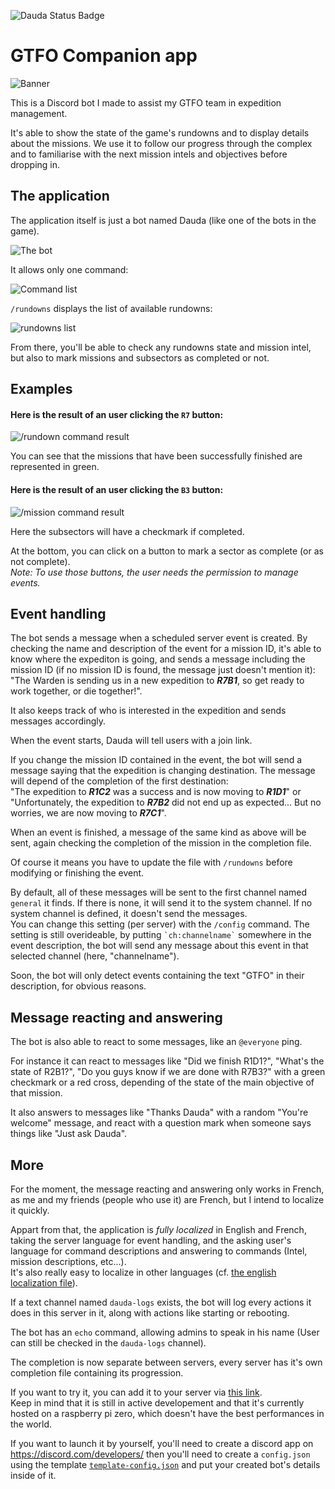 ![Dauda Status Badge](https://img.shields.io/endpoint?url=https%3A%2F%2Fcogilabs.eu%2FGTFOBotState.php)
# GTFO Companion app

![Banner](Images/GTFOBot-Banner-tr.png?raw=true)

This is a Discord bot I made to assist my GTFO team in expedition management.

It's able to show the state of the game's rundowns and to display details about the missions.
We use it to follow our progress through the complex and to familiarise with the next mission intels and objectives before dropping in.

## The application
The application itself is just a bot named Dauda (like one of the bots in the game).

![The bot](Images/dauda.png?raw=true)

It allows only one command:  

![Command list](Images/commands.png?raw=true)

`/rundowns` displays the list of available rundowns:

![rundowns list](Images/rundownsList.png?raw=true)

From there, you'll be able to check any rundowns state and mission intel, but also to mark missions and subsectors as completed or not.

## Examples

#### Here is the result of an user clicking the `R7` button:

![/rundown command result](Images/rundown.png?raw=true)

You can see that the missions that have been successfully finished are represented in green.

#### Here is the result of an user clicking the `B3` button:

![/mission command result](Images/mission.png?raw=true)

Here the subsectors will have a checkmark if completed.

At the bottom, you can click on a button to mark a sector as complete (or as not complete).  
*Note: To use those buttons, the user needs the permission to manage events.*

## Event handling

The bot sends a message when a scheduled server event is created. By checking the name and description of the event for a mission ID, it's able to know where the expediton is going, and sends a message including the mission ID (if no mission ID is found, the message just doesn't mention it):  
"The Warden is sending us in a new expedition to ***R7B1***, so get ready to work together, or die together!".  
  
It also keeps track of who is interested in the expedition and sends messages accordingly.  
  
When the event starts, Dauda will tell users with a join link.  
  
If you change the mission ID contained in the event, the bot will send a message saying that the expedition is changing destination. The message will depend of the completion of the first destination:  
"The expedition to ***R1C2*** was a success and is now moving to ***R1D1***" or "Unfortunately, the expedition to ***R7B2*** did not end up as expected... But no worries, we are now moving to ***R7C1***".  
  
When an event is finished, a message of the same kind as above will be sent, again checking the completion of the mission in the completion file.  
  
Of course it means you have to update the file with `/rundowns` before modifying or finishing the event.  
  
By default, all of these messages will be sent to the first channel named `general` it finds. If there is none, it will send it to the system channel. If no system channel is defined, it doesn't send the messages.  
You can change this setting (per server) with the `` /config `` command.
The setting is still overideable, by putting `` `ch:channelname` `` somewhere in the event description, the bot will send any message about this event in that selected channel (here, "channelname").  
  
Soon, the bot will only detect events containing the text "GTFO" in their description, for obvious reasons.

## Message reacting and answering

The bot is also able to react to some messages, like an `@everyone` ping.  
   
For instance it can react to messages like "Did we finish R1D1?", "What's the state of R2B1?", "Do you guys know if we are done with R7B3?" with a green checkmark or a red cross, depending of the state of the main objective of that mission.  
  
It also answers to messages like "Thanks Dauda" with a random "You're welcome" message, and react with a question mark when someone says things like "Just ask Dauda".

## More

For the moment, the message reacting and answering only works in French, as me and my friends (people who use it) are French, but I intend to localize it quickly.

Appart from that, the application is *fully localized* in English and French, taking the server language for event handling, and the asking user's language for command descriptions and answering to commands (Intel, mission descriptions, etc...).  
It's also really easy to localize in other languages (cf. [the english localization file](localization/en-US.json)).  
  
If a text channel named `dauda-logs` exists, the bot will log every actions it does in this server in it, along with actions like starting or rebooting.  
  
The bot has an `echo` command, allowing admins to speak in his name (User can still be checked in the `dauda-logs` channel).  
  
The completion is now separate between servers, every server has it's own completion file containing its progression.

If you want to try it, you can add it to your server via [this link](https://discord.com/api/oauth2/authorize?client_id=1050757215885209640&permissions=283736656976&scope=bot).  
Keep in mind that it is still in active developement and that it's currently hosted on a raspberry pi zero, which doesn't have the best performances in the world.  
  
If you want to launch it by yourself, you'll need to create a discord app on <https://discord.com/developers/> then you'll need to create a `config.json` using the template [`template-config.json`](template-config.json) and put your created bot's details inside of it.
